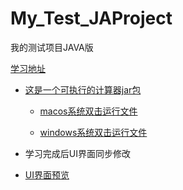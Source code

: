 # My_Test_JAProject
 我的测试项目JAVA版

[学习地址](./Introductory_learn/src/study)

- [这是一个可执行的计算器jar包](./Introductory_learn/src/study/Calculator/v1/My_Test_JAProject.jar)

  - [macos系统双击运行文件](./Introductory_learn/src/study/Calculator/v1/macos.command)

  - [windows系统双击运行文件](./Introductory_learn/src/study/Calculator/v1/windows.bat)
- 学习完成后UI界面同步修改

- [UI界面预览](https://xuxuclassmate.github.io/My_Test_JAProject)

